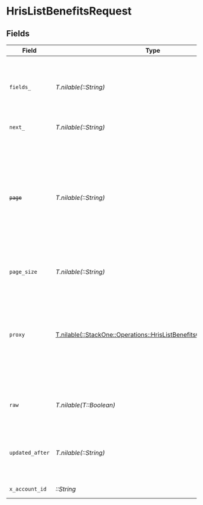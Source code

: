# HrisListBenefitsRequest


## Fields

| Field                                                                                                                                                            | Type                                                                                                                                                             | Required                                                                                                                                                         | Description                                                                                                                                                      |
| ---------------------------------------------------------------------------------------------------------------------------------------------------------------- | ---------------------------------------------------------------------------------------------------------------------------------------------------------------- | ---------------------------------------------------------------------------------------------------------------------------------------------------------------- | ---------------------------------------------------------------------------------------------------------------------------------------------------------------- |
| `fields_`                                                                                                                                                        | *T.nilable(::String)*                                                                                                                                            | :heavy_minus_sign:                                                                                                                                               | The comma separated list of fields to return in the response (if empty, all fields are returned)                                                                 |
| `next_`                                                                                                                                                          | *T.nilable(::String)*                                                                                                                                            | :heavy_minus_sign:                                                                                                                                               | The unified cursor                                                                                                                                               |
| ~~`page`~~                                                                                                                                                       | *T.nilable(::String)*                                                                                                                                            | :heavy_minus_sign:                                                                                                                                               | : warning: ** DEPRECATED **: This will be removed in a future release, please migrate away from it as soon as possible.<br/><br/>The page number of the results to fetch |
| `page_size`                                                                                                                                                      | *T.nilable(::String)*                                                                                                                                            | :heavy_minus_sign:                                                                                                                                               | The number of results per page                                                                                                                                   |
| `proxy`                                                                                                                                                          | [T.nilable(::StackOne::Operations::HrisListBenefitsQueryParamProxy)](../../models/operations/hrislistbenefitsqueryparamproxy.md)                                 | :heavy_minus_sign:                                                                                                                                               | Query parameters that can be used to pass through parameters to the underlying provider request by surrounding them with "proxy" key                             |
| `raw`                                                                                                                                                            | *T.nilable(T::Boolean)*                                                                                                                                          | :heavy_minus_sign:                                                                                                                                               | Indicates that the raw request result is returned                                                                                                                |
| `updated_after`                                                                                                                                                  | *T.nilable(::String)*                                                                                                                                            | :heavy_minus_sign:                                                                                                                                               | Use a string with a date to only select results updated after that given date                                                                                    |
| `x_account_id`                                                                                                                                                   | *::String*                                                                                                                                                       | :heavy_check_mark:                                                                                                                                               | The account identifier                                                                                                                                           |